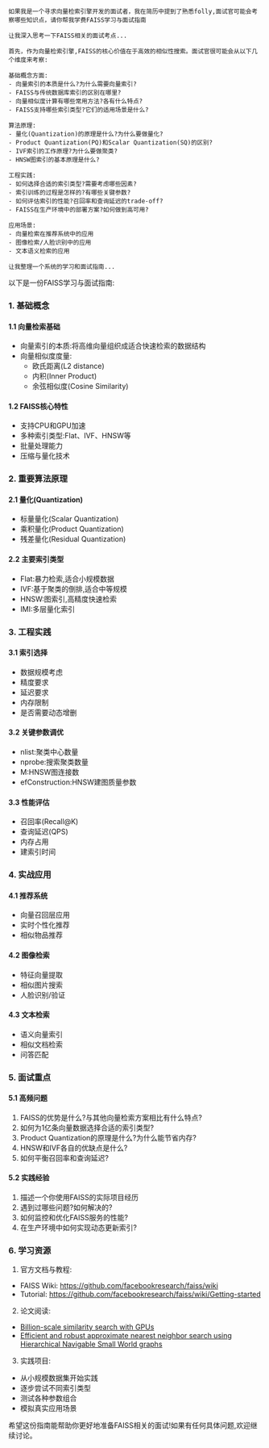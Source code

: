 ```prompt
如果我是一个寻求向量检索引擎开发的面试者，我在简历中提到了熟悉folly,面试官可能会考察哪些知识点，请你帮我学费FAISS学习与面试指南
```

```thinking
让我深入思考一下FAISS相关的面试考点...

首先，作为向量检索引擎,FAISS的核心价值在于高效的相似性搜索。面试官很可能会从以下几个维度来考察:

基础概念方面:
- 向量索引的本质是什么?为什么需要向量索引?
- FAISS与传统数据库索引的区别在哪里?
- 向量相似度计算有哪些常用方法?各有什么特点?
- FAISS支持哪些索引类型?它们的适用场景是什么?

算法原理:
- 量化(Quantization)的原理是什么?为什么要做量化?
- Product Quantization(PQ)和Scalar Quantization(SQ)的区别?
- IVF索引的工作原理?为什么要做聚类?
- HNSW图索引的基本原理是什么?

工程实践:
- 如何选择合适的索引类型?需要考虑哪些因素?
- 索引训练的过程是怎样的?有哪些关键参数?
- 如何评估索引的性能?召回率和查询延迟的trade-off?
- FAISS在生产环境中的部署方案?如何做到高可用?

应用场景:
- 向量检索在推荐系统中的应用
- 图像检索/人脸识别中的应用
- 文本语义检索的应用

让我整理一个系统的学习和面试指南...
```

以下是一份FAISS学习与面试指南:

### 1. 基础概念

#### 1.1 向量检索基础
- 向量索引的本质:将高维向量组织成适合快速检索的数据结构
- 向量相似度度量:
  - 欧氏距离(L2 distance)
  - 内积(Inner Product) 
  - 余弦相似度(Cosine Similarity)

#### 1.2 FAISS核心特性
- 支持CPU和GPU加速
- 多种索引类型:Flat、IVF、HNSW等
- 批量处理能力
- 压缩与量化技术

### 2. 重要算法原理

#### 2.1 量化(Quantization)
- 标量量化(Scalar Quantization)
- 乘积量化(Product Quantization)
- 残差量化(Residual Quantization)

#### 2.2 主要索引类型
- Flat:暴力检索,适合小规模数据
- IVF:基于聚类的倒排,适合中等规模
- HNSW:图索引,高精度快速检索
- IMI:多层量化索引

### 3. 工程实践

#### 3.1 索引选择
- 数据规模考虑
- 精度要求
- 延迟要求
- 内存限制
- 是否需要动态增删

#### 3.2 关键参数调优
- nlist:聚类中心数量
- nprobe:搜索聚类数量
- M:HNSW图连接数
- efConstruction:HNSW建图质量参数

#### 3.3 性能评估
- 召回率(Recall@K)
- 查询延迟(QPS)
- 内存占用
- 建索引时间

### 4. 实战应用

#### 4.1 推荐系统
- 向量召回层应用
- 实时个性化推荐
- 相似物品推荐

#### 4.2 图像检索
- 特征向量提取
- 相似图片搜索
- 人脸识别/验证

#### 4.3 文本检索
- 语义向量索引
- 相似文档检索
- 问答匹配

### 5. 面试重点

#### 5.1 高频问题
1. FAISS的优势是什么?与其他向量检索方案相比有什么特点?
2. 如何为1亿条向量数据选择合适的索引类型?
3. Product Quantization的原理是什么?为什么能节省内存?
4. HNSW和IVF各自的优缺点是什么?
5. 如何平衡召回率和查询延迟?

#### 5.2 实践经验
1. 描述一个你使用FAISS的实际项目经历
2. 遇到过哪些问题?如何解决的?
3. 如何监控和优化FAISS服务的性能?
4. 在生产环境中如何实现动态更新索引?

### 6. 学习资源

1. 官方文档与教程:
- FAISS Wiki: https://github.com/facebookresearch/faiss/wiki
- Tutorial: https://github.com/facebookresearch/faiss/wiki/Getting-started

2. 论文阅读:
- [Billion-scale similarity search with GPUs](https://arxiv.org/abs/1702.08734)
- [Efficient and robust approximate nearest neighbor search using Hierarchical Navigable Small World graphs](https://arxiv.org/abs/1603.09320)

3. 实践项目:
- 从小规模数据集开始实践
- 逐步尝试不同索引类型
- 测试各种参数组合
- 模拟真实应用场景

希望这份指南能帮助你更好地准备FAISS相关的面试!如果有任何具体问题,欢迎继续讨论。
